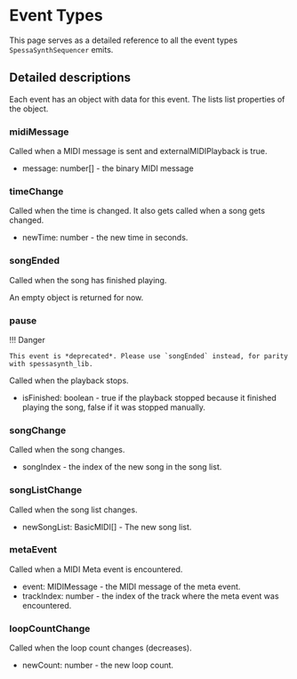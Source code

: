 # Event Types

This page serves as a detailed reference to all the event types `SpessaSynthSequencer` emits.


## Detailed descriptions

Each event has an object with data for this event.
The lists list properties of the object.

### midiMessage

Called when a MIDI message is sent and externalMIDIPlayback is true.

- message: number[] - the binary MIDI message

### timeChange

Called when the time is changed.
It also gets called when a song gets changed.
    
- newTime: number - the new time in seconds.

### songEnded

Called when the song has finished playing.

An empty object is returned for now.

### pause


!!! Danger

    This event is *deprecated*. Please use `songEnded` instead, for parity with spessasynth_lib.

Called when the playback stops.

- isFinished: boolean - true if the playback stopped because it finished playing the song, false if it was stopped manually.

### songChange

Called when the song changes.

- songIndex - the index of the new song in the song list.

### songListChange

Called when the song list changes.

- newSongList: BasicMIDI[] - The new song list.

### metaEvent

Called when a MIDI Meta event is encountered.

- event: MIDIMessage - the MIDI message of the meta event.
- trackIndex: number - the index of the track where the meta event was encountered.

### loopCountChange

Called when the loop count changes (decreases).

- newCount: number - the new loop count.